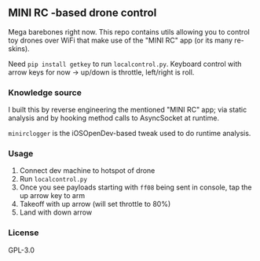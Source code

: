 ## MINI RC -based drone control

Mega barebones right now. This repo contains utils allowing you to control toy drones over WiFi that make use of the "MINI RC" app (or its many re-skins).

Need `pip install getkey` to run `localcontrol.py`. Keyboard control with arrow keys for now -> up/down is throttle, left/right is roll.

### Knowledge source

I built this by reverse engineering the mentioned "MINI RC" app; via static analysis and by hooking method calls to AsyncSocket at runtime.

`minirclogger` is the iOSOpenDev-based tweak used to do runtime analysis.

### Usage

1. Connect dev machine to hotspot of drone
2. Run `localcontrol.py`
3. Once you see payloads starting with `ff08` being sent in console, tap the up arrow key to arm
4. Takeoff with up arrow (will set throttle to 80%)
5. Land with down arrow

### License

GPL-3.0